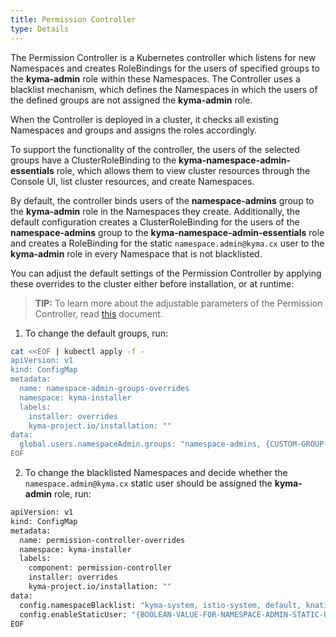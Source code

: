 ```yaml
---
title: Permission Controller
type: Details
---
```


The Permission Controller is a Kubernetes controller which listens for new Namespaces and creates RoleBindings for the users of specified groups to the **kyma-admin** role within these Namespaces. The Controller uses a blacklist mechanism, which defines the Namespaces in which the users of the defined groups are not assigned the **kyma-admin** role. 

When the Controller is deployed in a cluster, it checks all existing Namespaces and groups and assigns the roles accordingly.

To support the functionality of the controller, the users of the selected groups have a ClusterRoleBinding to the **kyma-namespace-admin-essentials** role, which allows them to view cluster resources through the Console UI, list cluster resources, and create Namespaces.

By default, the controller binds users of the **namespace-admins** group to the **kyma-admin** role in the Namespaces they create. Additionally, the default configuration creates a ClusterRoleBinding for the users of the **namespace-admins** group to the **kyma-namespace-admin-essentials** role and creates a RoleBinding for the static `namespace.admin@kyma.cx` user to the **kyma-admin** role in every Namespace that is not blacklisted. 

You can adjust the default settings of the Permission Controller by applying these overrides to the cluster either before installation, or at runtime: 

>**TIP:** To learn more about the adjustable parameters of the Permission Controller, read [this](https://kyma-project.io/docs/master/components/security) document. 

1. To change the default groups, run:

```bash
cat <<EOF | kubectl apply -f -
apiVersion: v1
kind: ConfigMap
metadata:
  name: namespace-admin-groups-overrides
  namespace: kyma-installer
  labels:
    installer: overrides
    kyma-project.io/installation: ""
data:
  global.users.namespaceAdmin.groups: "namespace-admins, {CUSTOM-GROUP-1}, {CUSTOM-GROUP-2}"
EOF
```

2. To change the blacklisted Namespaces and decide whether the `namespace.admin@kyma.cx` static user should be assigned the **kyma-admin** role, run: 

```bash
apiVersion: v1
kind: ConfigMap
metadata:
  name: permission-controller-overrides
  namespace: kyma-installer
  labels:
    component: permission-controller
    installer: overrides
    kyma-project.io/installation: ""
data:
  config.namespaceBlacklist: "kyma-system, istio-system, default, knative-eventing, knative-serving, kube-node-lease, kube-public, kube-system, kyma-installer, kyma-integration, natss, {USER-DEFINED-NAMESPACE-1}, {USER-DEFINED-NAMESPACE-2}"
  config.enableStaticUser: "{BOOLEAN-VALUE-FOR-NAMESPACE-ADMIN-STATIC-USER}"
EOF
```
